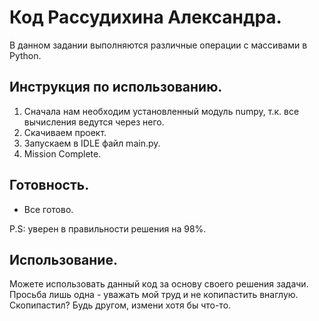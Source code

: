 # Код Рассудихина Александра.

В данном задании выполняются различные операции с массивами в Python.

## Инструкция по использованию.

1. Сначала нам необходим установленный модуль numpy, т.к. все вычисления ведутся через него.
2. Скачиваем проект.
3. Запускаем в IDLE файл main.py. 
4. Mission Complete.

## Готовность.

- Все готово.

P.S: уверен в правильности решения на 98%.

## Использование.

Можете использовать данный код за основу своего решения задачи. Просьба лишь одна - уважать мой труд и не копипастить внаглую. Скопипастил? Будь другом, измени хотя бы что-то.
